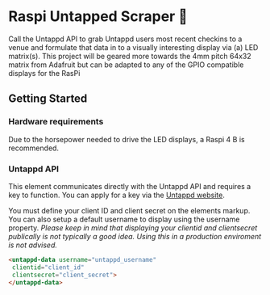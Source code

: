 # Raspi Untapped Scraper 🍻 
Call the Untappd API to grab Untappd users most recent checkins to a venue and formulate that data in to a visually interesting display via (a) LED matrix(s).
This project will be geared more towards the 4mm pitch 64x32 matrix from Adafruit but can be adapted to any of the GPIO compatible displays for the RasPi

## Getting Started

### Hardware requirements
Due to the horsepower needed to drive the LED displays, a Raspi 4 B is recommended.

### Untappd API

This element communicates directly with the Untappd API and requires a key to function. You can apply for a key via the [Untappd website](https://untappd.com/api/).

You must define your client ID and client secret on the elements markup. You can also setup a default username to display using the username property. *Please keep in mind that displaying your clientid and clientsecret publically is not typically a good idea. Using this in a production enviroment is not advised.*

```html
<untappd-data username="untappd_username"
 clientid="client_id"
 clientsecret="client_secret">
</untappd-data>
